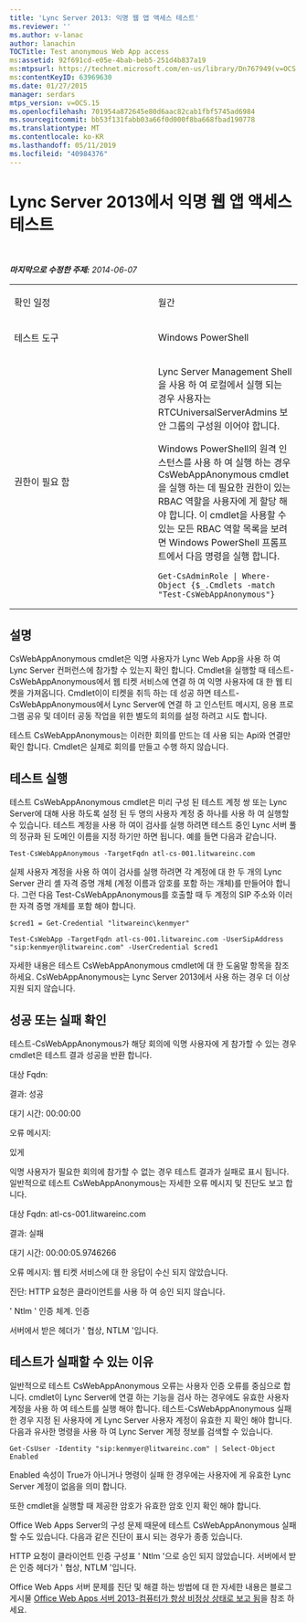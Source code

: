 ```yaml
---
title: 'Lync Server 2013: 익명 웹 앱 액세스 테스트'
ms.reviewer: ''
ms.author: v-lanac
author: lanachin
TOCTitle: Test anonymous Web App access
ms:assetid: 92f691cd-e05e-4bab-beb5-251d4b837a19
ms:mtpsurl: https://technet.microsoft.com/en-us/library/Dn767949(v=OCS.15)
ms:contentKeyID: 63969630
ms.date: 01/27/2015
manager: serdars
mtps_version: v=OCS.15
ms.openlocfilehash: 701954a872645e80d6aac82cab1fbf5745ad6984
ms.sourcegitcommit: bb53f131fabb03a66f0d000f8ba668fbad190778
ms.translationtype: MT
ms.contentlocale: ko-KR
ms.lasthandoff: 05/11/2019
ms.locfileid: "40984376"
---
```

<div data-xmlns="http://www.w3.org/1999/xhtml">

<div class="topic" data-xmlns="http://www.w3.org/1999/xhtml" data-msxsl="urn:schemas-microsoft-com:xslt" data-cs="http://msdn.microsoft.com/en-us/">

<div data-asp="http://msdn2.microsoft.com/asp">

# <a name="test-anonymous-web-app-access-in-lync-server-2013"></a>Lync Server 2013에서 익명 웹 앱 액세스 테스트

</div>

<div id="mainSection">

<div id="mainBody">

<span> </span>

_**마지막으로 수정한 주제:** 2014-06-07_


<table>
<colgroup>
<col style="width: 50%" />
<col style="width: 50%" />
</colgroup>
<tbody>
<tr class="odd">
<td><p>확인 일정</p></td>
<td><p>월간</p></td>
</tr>
<tr class="even">
<td><p>테스트 도구</p></td>
<td><p>Windows PowerShell</p></td>
</tr>
<tr class="odd">
<td><p>권한이 필요 함</p></td>
<td><p>Lync Server Management Shell을 사용 하 여 로컬에서 실행 되는 경우 사용자는 RTCUniversalServerAdmins 보안 그룹의 구성원 이어야 합니다.</p>
<p>Windows PowerShell의 원격 인스턴스를 사용 하 여 실행 하는 경우 CsWebAppAnonymous cmdlet을 실행 하는 데 필요한 권한이 있는 RBAC 역할을 사용자에 게 할당 해야 합니다. 이 cmdlet을 사용할 수 있는 모든 RBAC 역할 목록을 보려면 Windows PowerShell 프롬프트에서 다음 명령을 실행 합니다.</p>
<pre><code>Get-CsAdminRole | Where-Object {$_.Cmdlets -match &quot;Test-CsWebAppAnonymous&quot;}</code></pre></td>
</tr>
</tbody>
</table>


<div>

## <a name="description"></a>설명

CsWebAppAnonymous cmdlet은 익명 사용자가 Lync Web App을 사용 하 여 Lync Server 컨퍼런스에 참가할 수 있는지 확인 합니다. Cmdlet을 실행할 때 테스트-CsWebAppAnonymous에서 웹 티켓 서비스에 연결 하 여 익명 사용자에 대 한 웹 티켓을 가져옵니다. Cmdlet이이 티켓을 취득 하는 데 성공 하면 테스트-CsWebAppAnonymous에서 Lync Server에 연결 하 고 인스턴트 메시지, 응용 프로그램 공유 및 데이터 공동 작업을 위한 별도의 회의를 설정 하려고 시도 합니다.

테스트 CsWebAppAnonymous는 이러한 회의를 만드는 데 사용 되는 Api와 연결만 확인 합니다. Cmdlet은 실제로 회의를 만들고 수행 하지 않습니다.

</div>

<div>

## <a name="running-the-test"></a>테스트 실행

테스트 CsWebAppAnonymous cmdlet은 미리 구성 된 테스트 계정 쌍 또는 Lync Server에 대해 사용 하도록 설정 된 두 명의 사용자 계정 중 하나를 사용 하 여 실행할 수 있습니다. 테스트 계정을 사용 하 여이 검사를 실행 하려면 테스트 중인 Lync 서버 풀의 정규화 된 도메인 이름을 지정 하기만 하면 됩니다. 예를 들면 다음과 같습니다.

    Test-CsWebAppAnonymous -TargetFqdn atl-cs-001.litwareinc.com

실제 사용자 계정을 사용 하 여이 검사를 실행 하려면 각 계정에 대 한 두 개의 Lync Server 관리 셸 자격 증명 개체 (계정 이름과 암호를 포함 하는 개체)를 만들어야 합니다. 그런 다음 Test-CsWebAppAnonymous를 호출할 때 두 계정의 SIP 주소와 이러한 자격 증명 개체를 포함 해야 합니다.

    $cred1 = Get-Credential "litwareinc\kenmyer"
    
    Test-CsWebApp -TargetFqdn atl-cs-001.litwareinc.com -UserSipAddress "sip:kenmyer@litwareinc.com" -UserCredential $cred1

자세한 내용은 테스트 CsWebAppAnonymous cmdlet에 대 한 도움말 항목을 참조 하세요. CsWebAppAnonymous는 Lync Server 2013에서 사용 하는 경우 더 이상 지원 되지 않습니다.

</div>

<div>

## <a name="determining-success-or-failure"></a>성공 또는 실패 확인

테스트-CsWebAppAnonymous가 해당 회의에 익명 사용자에 게 참가할 수 있는 경우 cmdlet은 테스트 결과 성공을 반환 합니다.

대상 Fqdn:

결과: 성공

대기 시간: 00:00:00

오류 메시지:

있게

익명 사용자가 필요한 회의에 참가할 수 없는 경우 테스트 결과가 실패로 표시 됩니다. 일반적으로 테스트 CsWebAppAnonymous는 자세한 오류 메시지 및 진단도 보고 합니다.

대상 Fqdn: atl-cs-001.litwareinc.com

결과: 실패

대기 시간: 00:00:05.9746266

오류 메시지: 웹 티켓 서비스에 대 한 응답이 수신 되지 않았습니다.

진단: HTTP 요청은 클라이언트를 사용 하 여 승인 되지 않습니다.

' Ntlm ' 인증 체계. 인증

서버에서 받은 헤더가 ' 협상, NTLM '입니다.

</div>

<div>

## <a name="reasons-why-the-test-might-have-failed"></a>테스트가 실패할 수 있는 이유

일반적으로 테스트 CsWebAppAnonymous 오류는 사용자 인증 오류를 중심으로 합니다. cmdlet이 Lync Server에 연결 하는 기능을 검사 하는 경우에도 유효한 사용자 계정을 사용 하 여 테스트를 실행 해야 합니다. 테스트-CsWebAppAnonymous 실패 한 경우 지정 된 사용자에 게 Lync Server 사용자 계정이 유효한 지 확인 해야 합니다. 다음과 유사한 명령을 사용 하 여 Lync Server 계정 정보를 검색할 수 있습니다.

    Get-CsUser -Identity "sip:kenmyer@litwareinc.com" | Select-Object Enabled

Enabled 속성이 True가 아니거나 명령이 실패 한 경우에는 사용자에 게 유효한 Lync Server 계정이 없음을 의미 합니다.

또한 cmdlet을 실행할 때 제공한 암호가 유효한 암호 인지 확인 해야 합니다.

Office Web Apps Server의 구성 문제 때문에 테스트 CsWebAppAnonymous 실패할 수도 있습니다. 다음과 같은 진단이 표시 되는 경우가 종종 있습니다.

HTTP 요청이 클라이언트 인증 구성표 ' Ntlm '으로 승인 되지 않았습니다. 서버에서 받은 인증 헤더가 ' 협상, NTLM '입니다.

Office Web Apps 서버 문제를 진단 및 해결 하는 방법에 대 한 자세한 내용은 블로그 게시물 [Office Web Apps 서버 2013-컴퓨터가 항상 비정상 상태로 보고 됨](http://www.wictorwilen.se/office-web-apps-server-2013---machines-are-always-reported-as-unhealthy)을 참조 하세요.

</div>

</div>

<span> </span>

</div>

</div>

</div>

